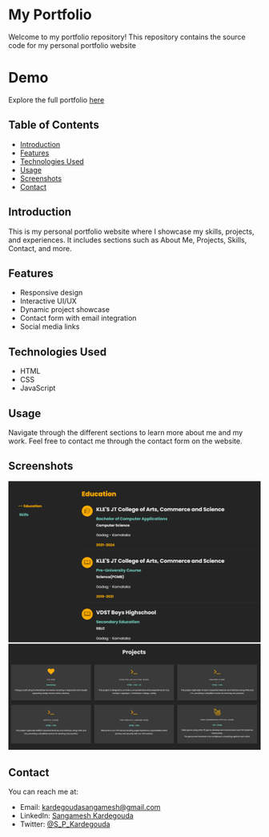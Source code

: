 
# My Portfolio

Welcome to my portfolio repository! This repository contains the source code for my personal portfolio website

# Demo

Explore the full portfolio [here](https://sangameshpk-2003.github.io/Portfolio/)

## Table of Contents

- [Introduction](#introduction)
- [Features](#features)
- [Technologies Used](#technologies-used)
- [Usage](#usage)
- [Screenshots](#screenshots)
- [Contact](#contact)

## Introduction

This is my personal portfolio website where I showcase my skills, projects, and experiences. It includes sections such as About Me, Projects, Skills, Contact, and more.

## Features

- Responsive design
- Interactive UI/UX
- Dynamic project showcase
- Contact form with email integration
- Social media links

## Technologies Used

- HTML
- CSS
- JavaScript

## Usage

Navigate through the different sections to learn more about me and my work. Feel free to contact me through the contact form on the website.

## Screenshots

![](images/portfolio.png)
![](images/portfolio1.png)

## Contact

You can reach me at:
- Email: kardegoudasangamesh@gmail.com
- LinkedIn: [Sangamesh Kardegouda](https://www.linkedin.com/in/sangamesh-kardegouda-ab3751280/)
- Twitter: [@S_P_Kardegouda](https://x.com/S_P_Kardegouda)


